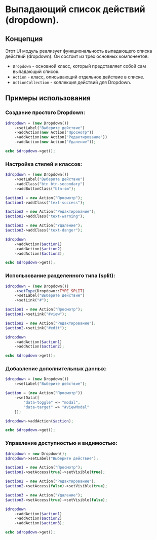 # Выпадающий список действий (dropdown).

## Концепция

Этот UI модуль реализует функциональность выпадающего списка действий (dropdown). Он состоит из трех основных компонентов:

- `Dropdown` - основной класс, который представляет собой сам выпадающий список. 
- `Action` - класс, описывающий отдельное действие в списке. 
- `ActionCollection` - коллекция действий для Dropdown.

## Примеры использования


### Создание простого Dropdown:

```php
$dropdown = (new Dropdown())
    ->setLabel("Выберите действие")
    ->addAction(new Action("Просмотр"))
    ->addAction(new Action("Редактирование"))
    ->addAction(new Action("Удаление"));

echo $dropdown->get();
```

### Настройка стилей и классов:

```php
$dropdown = (new Dropdown())
    ->setLabel("Выберите действие")
    ->addClass("btn btn-secondary")
    ->addButtonClass("btn-sm");

$action1 = new Action("Просмотр");
$action1->addClass("text-success");

$action2 = new Action("Редактирование");
$action2->addClass("text-warning");

$action3 = new Action("Удаление");
$action3->addClass("text-danger");

$dropdown
    ->addAction($action1)
    ->addAction($action2)
    ->addAction($action3);

echo $dropdown->get();
```

### Использование разделенного типа (split):

```php
$dropdown = (new Dropdown())
    ->setType(Dropdown::TYPE_SPLIT)
    ->setLabel("Выберите действие")
    ->setLink("#");

$action1 = new Action("Просмотр");
$action1->setLink("#view");

$action2 = new Action("Редактирование");
$action2->setLink("#edit");

$dropdown
    ->addAction($action1)
    ->addAction($action2);

echo $dropdown->get();
```

### Добавление дополнительных данных:

```php
$dropdown = (new Dropdown())
    ->setLabel("Выберите действие");

$action = (new Action("Просмотр"))
    ->setData([
        "data-toggle" => "modal",
        "data-target" => "#viewModal"
    ]);

$dropdown->addAction($action);

echo $dropdown->get();
```

### Управление доступностью и видимостью:

```php
$dropdown = new Dropdown();
$dropdown->setLabel("Выберите действие");

$action1 = new Action("Просмотр");
$action1->setAccess(true)->setVisible(true);

$action2 = new Action("Редактирование");
$action2->setAccess(false)->setVisible(true);

$action3 = new Action("Удаление");
$action3->setAccess(true)->setVisible(false);

$dropdown
    ->addAction($action1)
    ->addAction($action2)
    ->addAction($action3);

echo $dropdown->get();
```